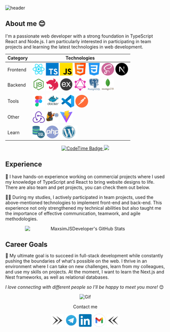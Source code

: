 ![header](https://capsule-render.vercel.app/api?type=waving&height=230&text=✌️Hi%20there,%20I'm%20Maksym!&section=header&color=0:1a1a2e,100:9c9cfc&reversal=false&textBg=false&fontColor=white&fontAlign=48&fontAlignY=51&descAlign=52&descAlignY=80&fontSize=60)

## About me 😊

I'm a passionate web developer with a strong foundation in TypeScript React and Node.js. I am particularly interested in participating in team projects and learning the latest technologies in web development.

<div style="margin-bottom: 20px">
<div align="center">
  <table style="display=block;">
    <thead>
      <tr>
        <th>Category</th>
        <th>Technologies</th>
      </tr>
    </thead>
    <tbody>
      <tr>
        <td>Frontend</td>
        <td>
          <a href="https://reactjs.org/" title="React" target="_blank"><img src="icons/react.png" width="40" alt="React" /></a>
          <a href="https://www.typescriptlang.org/" title="TypeScript" target="_blank"><img src="icons/typescript.png" width="40" alt="TypeScript" /></a>
          <a href="https://www.javascript.com/" title="JavaScript" target="_blank"><img src="icons/js.png" width="40" alt="JavaScript" /></a>
          <a href="https://html.com/" title="HTML" target="_blank"><img src="icons/html.png" width="40" alt="HTML" /></a>
          <a href="https://css.in.ua/" title="CSS" target="_blank"><img src="icons/css.png" width="40" alt="CSS" /></a>
          <a href="https://sass-lang.com/" title="SASS" target="_blank"><img src="icons/sass.png" width="40" alt="SASS" /></a>
                  <a href="https://nextjs.org/" title="nextjs" target="_blank"><img src="icons/nextjs.webp" width="40" alt="nextjs" /></a>
        </td>
      </tr>
      <tr>
        <td>Backend</td>
        <td>
          <a href="https://nodejs.org/en" title="Node.js" target="_blank"><img src="icons/node.png" width="40" alt="Node.js" /></a>
          <a href="https://nestjs.com/" title="NestJS" target="_blank"><img src="icons/nestJS.png" width="40" alt="NestJS" /></a>
          <a href="https://expressjs.com/ru/" title="Express" target="_blank"><img src="icons/express.png" width="40" alt="Express" /></a>
          <a href="https://graphql.org/" title="GraphQL" target="_blank"><img src="./icons/GraphQL.png" width="40" alt="GraphQL" /></a>
          <a href="https://www.postgresql.org/" title="PostgreSQL" target="_blank"><img src="icons/postgresql.png" width="40" alt="PostgreSQL" /></a>
          <a href="https://www.mongodb.com/" title="MongoDB" target="_blank"><img src="icons/mongodb.png" height="40" width="40" alt="MongoDB" /></a>
        </td>
      </tr>
      <tr>
        <td>Tools</td>
        <td>
          <a href="https://www.figma.com/" title="Figma" target="_blank"><img src="icons/figma.png" width="40" alt="Figma" /></a>
          <a href="https://www.docker.com/" title="Docker" target="_blank"><img src="icons/docker.png" width="45" alt="Docker" /></a>
          <a href="https://code.visualstudio.com/" title="VSCode" target="_blank"><img src="icons/vsCode.png" width="40" alt="VSCode" /></a>
          <a href="https://www.postman.com/" title="Postman" target="_blank"><img src="icons/postman.png" width="40" alt="Postman" /></a>
        </td>
      </tr>
      <tr>
        <td>Other</td>
        <td>
          <a href="https://redux.js.org/" title="Redux" target="_blank"><img src="icons/redux.png" width="40" alt="Redux" /></a>
          <a href="https://zustand-demo.pmnd.rs/" title="Zustand" target="_blank"><img src="icons/zustand.png" width="40" alt="Zustand" /></a>
          <a href="https://vitejs.dev/" title="Vite" target="_blank"><img src="icons/vite.png" width="40" alt="Vite" /></a>
        </td>
      </tr>
      <tr>
        <td>Learn</td>
        <td>
          <a href="https://www.mysql.com/" title="MySQL" target="_blank"><img src="icons/sql.png" width="40" alt="MySQL" /></a>
          <a href="https://www.php.net/" title="PHP" target="_blank"><img src="icons/php.png" width="40" alt="PHP" /></a>
          <a href="https://developer.wordpress.org/" title="WordPress" target="_blank"><img src="icons/wordpress.png" height="40" alt="WordPress" /></a>
        </td>
      </tr>
    </tbody>
  </table>
  <a href="https://codetime.dev/ua/dashboard" target="_blank">
<img href="https://codetime.dev" alt="CodeTime Badge" src="https://img.shields.io/endpoint?style=social&color=222&url=https%3A%2F%2Fapi.codetime.dev%2Fshield%3Fid%3D26542%26project%3D%26in=0">
</a>
<a href="https://visitcount.itsvg.in">
  <img src="https://visitcount.itsvg.in/api?id=MaxsimJSDeveloper&label=Profile%20Views&pretty=true" height="20"/>
</a>
</div>
</div>

<h2>Experience</h2>

🚀 I have hands-on experience working on commercial projects where I used my knowledge of TypeScript and React to bring website designs to life. There are also team and pet projects, you can check them out below.

👨‍💻 During my studies, I actively participated in team projects, used the above-mentioned technologies to implement front-end and back-end. This experience not only strengthened my technical abilities but also taught me the importance of effective communication, teamwork, and agile methodologies.

<div align="center" style="display: flex; justify-content: center; flex-wrap: wrap; margin-bottom: 20px">
<img src="https://github-readme-stats.vercel.app/api?username=MaxsimJSDeveloper&theme=tokyonight&show_icons=true&hide_border=true&count_private=true" alt="MaxsimJSDeveloper's GitHub Stats" width="380"/>

<!-- <img src="https://github-readme-streak-stats.herokuapp.com/?user=MaxsimJSDeveloper&theme=tokyonight&hide_border=true" alt="MaxsimJSDeveloper's GitHub Stats" width="405"/>

<img src="https://github-readme-stats.vercel.app/api/top-langs/?username=MaxsimJSDeveloper&theme=tokyonight&show_icons=true&hide_border=true&layout=compact" alt="MaxsimJSDeveloper's GitHub Stats" width="300"/> -->
</div>

<h2 style="margin-bottom: 0;">Career Goals</h2>

🎯 My ultimate goal is to succeed in full-stack development while constantly pushing the boundaries of what's possible on the web. I thrive in an environment where I can take on new challenges, learn from my colleagues, and use my skills on projects. At the moment, I want to learn the Next.js and Nest frameworks, as well as relational databases.

<em>I love connecting with different people so I'll be happy to meet you more!</em> 😊

<div align="center">
  <img src="https://media.giphy.com/media/LnQjpWaON8nhr21vNW/giphy.gif" width="60" alt="Gif"/>
</div>

<div align="center">
<p>Сontact me</p>
<img src="icons/right.png" width="40" />
  <a href="https://t.me/JsWEB_Developer" title="Telegram" target="_blank"><img src="icons/tg.png" width="40" alt="Telegram" /></a>
  <a href="http://www.linkedin.com/in/maksymholovko/" title="LinkedIn" target="_blank"><img src="icons/linkedIn.webp" width="40" alt="LinkedIn" /></a>
  <a href="mailto:golovkomaksim852@gmail.com"><img src="icons/gmail.png" width="40" alt="Gmail" /></a>
  <img src="icons/left.png" width="40" />
</div>
